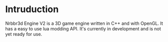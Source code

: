 # Intruduction

Nrbbr3d Engine V2 is a 3D game engine written in C++ and with OpenGL. It has a easy to use lua modding API. 
It's currently in development and is not yet ready for use.
